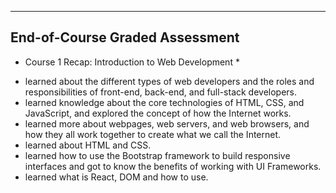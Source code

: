 -------------------------------
End-of-Course Graded Assessment
-------------------------------





* Course 1 Recap: Introduction to Web Development *

- learned about the different types of web developers and the roles and responsibilities of front-end, back-end, and full-stack developers. 
- learned knowledge about the core technologies of HTML, CSS, and JavaScript, and explored the concept of how the Internet works. 
- learned more about webpages, web servers, and web browsers, and how they all work together to create what we call the Internet. 
- learned about HTML and CSS. 
- learned how to use the Bootstrap framework to build responsive interfaces and got to know the benefits of working with UI Frameworks. 
- learned what is React, DOM and how to use.